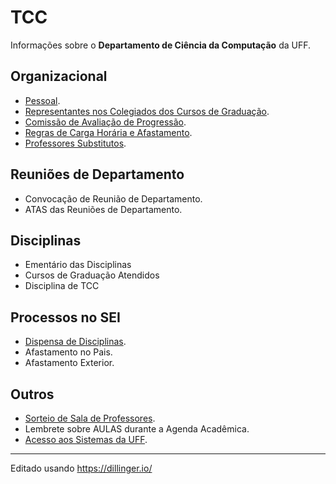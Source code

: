 # TCC
Informações sobre o **Departamento de Ciência da Computação** da UFF.

## Organizacional 
- [Pessoal](src/org-pessoal.md).
- [Representantes nos Colegiados dos Cursos de Graduação](src/org-representantes-colegiados.md).
- [Comissão de Avaliação de Progressão](src/org-cap.md).
- [Regras de Carga Horária e Afastamento](src/rorg-regras-ch.md).
- [Professores Substitutos](src/org-substitutos.md).

## Reuniões de Departamento
- Convocação de Reunião de Departamento.
- ATAS das Reuniões de Departamento.

## Disciplinas
- Ementário das Disciplinas
- Cursos de Graduação Atendidos
- Disciplina de TCC

## Processos no SEI
- [Dispensa de Disciplinas](src/sei-dispensa-disciplinas.md).
- Afastamento no Pais.
- Afastamento Exterior.

## Outros
- [Sorteio de Sala de Professores](src/out-sorteio-salas.md).
- Lembrete sobre AULAS durante a Agenda Acadêmica.
- [Acesso aos Sistemas da UFF](src/out-acesso-sistemas.md).

---
Editado usando https://dillinger.io/
